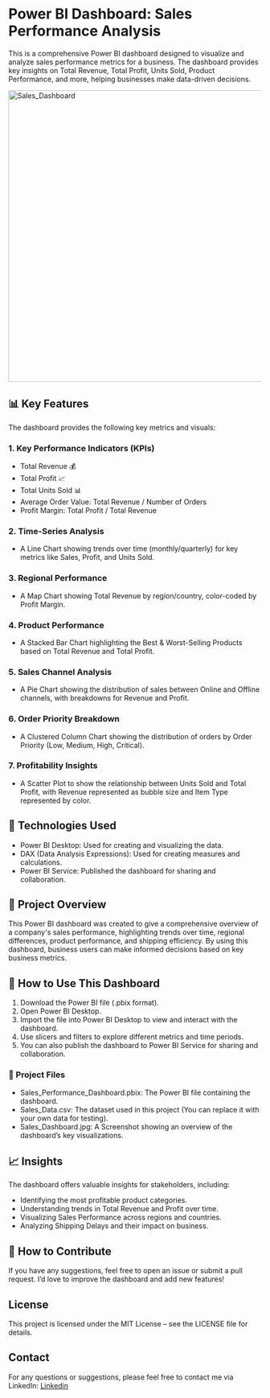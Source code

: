 # Power BI Dashboard: Sales Performance Analysis
This is a comprehensive Power BI dashboard designed to visualize and analyze sales performance metrics for a business. The dashboard provides key insights on Total Revenue, Total Profit, Units Sold, Product Performance, and more, helping businesses make data-driven decisions.

<img width="580" alt="Sales_Dashboard" src="https://github.com/user-attachments/assets/f93116b7-f47e-4aeb-a021-cc30dbd16313" />


## 📊 Key Features
The dashboard provides the following key metrics and visuals:

### 1. Key Performance Indicators (KPIs)
- Total Revenue 💰
- Total Profit 📈
- Total Units Sold 📊
- Average Order Value: Total Revenue / Number of Orders
- Profit Margin: Total Profit / Total Revenue

### 2. Time-Series Analysis
- A Line Chart showing trends over time (monthly/quarterly) for key metrics like Sales, Profit, and Units Sold.

### 3. Regional Performance
- A Map Chart showing Total Revenue by region/country, color-coded by Profit Margin.

### 4. Product Performance
- A Stacked Bar Chart highlighting the Best & Worst-Selling Products based on Total Revenue and Total Profit.

### 5. Sales Channel Analysis
- A Pie Chart showing the distribution of sales between Online and Offline channels, with breakdowns for Revenue and Profit.

### 6. Order Priority Breakdown
- A Clustered Column Chart showing the distribution of orders by Order Priority (Low, Medium, High, Critical).

### 7. Profitability Insights
- A Scatter Plot to show the relationship between Units Sold and Total Profit, with Revenue represented as bubble size and Item Type represented by color.

## 🔧 Technologies Used
- Power BI Desktop: Used for creating and visualizing the data.
- DAX (Data Analysis Expressions): Used for creating measures and calculations.
- Power BI Service: Published the dashboard for sharing and collaboration.

## 📝 Project Overview
This Power BI dashboard was created to give a comprehensive overview of a company's sales performance, highlighting trends over time, regional differences, product performance, and shipping efficiency. By using this dashboard, business users can make informed decisions based on key business metrics.

## 🚀 How to Use This Dashboard
1. Download the Power BI file (.pbix format).
2. Open Power BI Desktop.
3. Import the file into Power BI Desktop to view and interact with the dashboard.
4. Use slicers and filters to explore different metrics and time periods.
5. You can also publish the dashboard to Power BI Service for sharing and collaboration.

### 📂 Project Files
- Sales_Performance_Dashboard.pbix: The Power BI file containing the dashboard.
- Sales_Data.csv: The dataset used in this project (You can replace it with your own data for testing).
- Sales_Dashboard.jpg: A Screenshot showing an overview of the dashboard’s key visualizations.

## 📈 Insights
The dashboard offers valuable insights for stakeholders, including:
- Identifying the most profitable product categories.
- Understanding trends in Total Revenue and Profit over time.
- Visualizing Sales Performance across regions and countries.
- Analyzing Shipping Delays and their impact on business.

## 💬 How to Contribute
If you have any suggestions, feel free to open an issue or submit a pull request. I’d love to improve the dashboard and add new features!

## License
This project is licensed under the MIT License – see the LICENSE file for details.

## Contact
For any questions or suggestions, please feel free to contact me via LinkedIn: [Linkedin](https://linkedin.com/in/tharusha-kavindi-2b23a6273)
